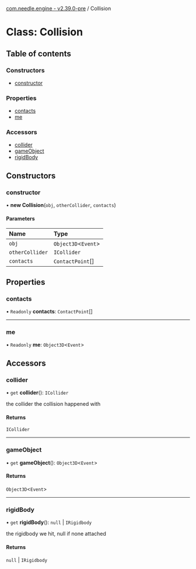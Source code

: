 [com.needle.engine - v2.39.0-pre](../README.md) / Collision

# Class: Collision

## Table of contents

### Constructors

- [constructor](Collision.md#constructor)

### Properties

- [contacts](Collision.md#contacts)
- [me](Collision.md#me)

### Accessors

- [collider](Collision.md#collider)
- [gameObject](Collision.md#gameobject)
- [rigidBody](Collision.md#rigidbody)

## Constructors

### constructor

• **new Collision**(`obj`, `otherCollider`, `contacts`)

#### Parameters

| Name | Type |
| :------ | :------ |
| `obj` | `Object3D`<`Event`\> |
| `otherCollider` | `ICollider` |
| `contacts` | `ContactPoint`[] |

## Properties

### contacts

• `Readonly` **contacts**: `ContactPoint`[]

___

### me

• `Readonly` **me**: `Object3D`<`Event`\>

## Accessors

### collider

• `get` **collider**(): `ICollider`

the collider the collision happened with

#### Returns

`ICollider`

___

### gameObject

• `get` **gameObject**(): `Object3D`<`Event`\>

#### Returns

`Object3D`<`Event`\>

___

### rigidBody

• `get` **rigidBody**(): ``null`` \| `IRigidbody`

the rigidbody we hit, null if none attached

#### Returns

``null`` \| `IRigidbody`

